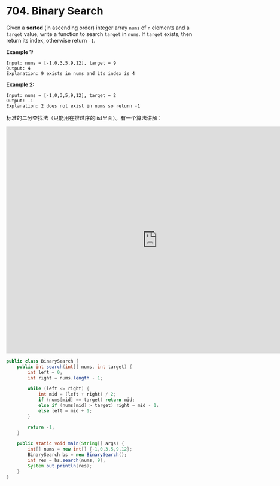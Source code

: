 
# 704. Binary Search

Given a **sorted** (in ascending order) integer array `nums` of `n` elements and a `target` value, write a function to search `target` in `nums`. If `target` exists, then return its index, otherwise return `-1`.


**Example 1:**

```
Input: nums = [-1,0,3,5,9,12], target = 9
Output: 4
Explanation: 9 exists in nums and its index is 4
```

**Example 2:**

```
Input: nums = [-1,0,3,5,9,12], target = 2
Output: -1
Explanation: 2 does not exist in nums so return -1
```

标准的二分查找法（只能用在排过序的list里面）。有一个算法讲解：

<iframe width="807" height="605" src="https://www.youtube.com/embed/4S5dSTNYafU" frameborder="0" allow="accelerometer; autoplay; encrypted-media; gyroscope; picture-in-picture" allowfullscreen></iframe>

```java
public class BinarySearch {
    public int search(int[] nums, int target) {
        int left = 0;
        int right = nums.length - 1;

        while (left <= right) {
            int mid = (left + right) / 2;
            if (nums[mid] == target) return mid;
            else if (nums[mid] > target) right = mid - 1;
            else left = mid + 1;
        }

        return -1;
    }

    public static void main(String[] args) {
        int[] nums = new int[] {-1,0,3,5,9,12};
        BinarySearch bs = new BinarySearch();
        int res = bs.search(nums, 9);
        System.out.println(res);
    }
}
```
